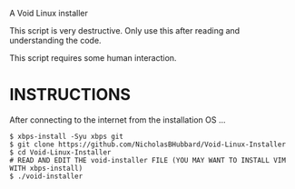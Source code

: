 A Void Linux installer

This script is very destructive. Only use this after reading and understanding the code.

This script requires some human interaction.

# INSTRUCTIONS

After connecting to the internet from the installation OS ...

```
$ xbps-install -Syu xbps git
$ git clone https://github.com/NicholasBHubbard/Void-Linux-Installer
$ cd Void-Linux-Installer
# READ AND EDIT THE void-installer FILE (YOU MAY WANT TO INSTALL VIM WITH xbps-install)
$ ./void-installer
```
